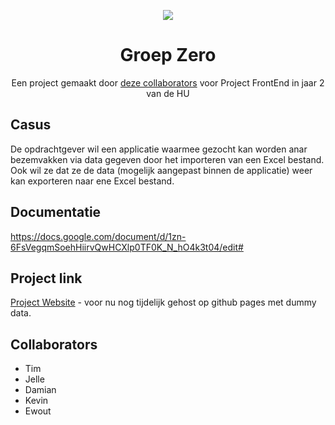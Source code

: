 <p align="center">
  <img src="https://i.imgur.com/taIht5e.png" />
</p>

<h1 align="center">Groep Zero</h1>

<p align="center">Een project gemaakt door <a href="#collaborators">deze collaborators</a> voor Project FrontEnd in jaar 2 van de HU</p>

## Casus
De opdrachtgever wil een applicatie waarmee gezocht kan worden anar bezemvakken via data gegeven door het importeren van een Excel bestand. Ook wil ze dat ze de data (mogelijk aangepast binnen de applicatie) weer kan exporteren naar ene Excel bestand. 

## Documentatie
https://docs.google.com/document/d/1zn-6FsVegqmSoehHiirvQwHCXlp0TF0K_N_hO4k3t04/edit#

## Project link
[Project Website](https://tim-bolhoeve.github.io/GroepZeroPRFEP/) - voor nu nog tijdelijk gehost op github pages met dummy data.

## Collaborators
- Tim
- Jelle
- Damian
- Kevin
- Ewout

